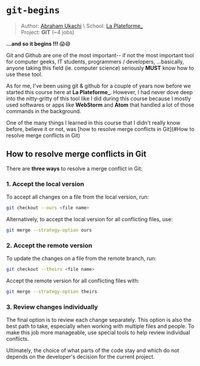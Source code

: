 # `git-begins`
> Author: [Abraham Ukachi](https://github.com/abraham-ukachi) \ 
> School: [La Plateforme_](https://laplateforme.io) \
> Project: **GIT** (~4 jobs)

**...and so it begins !!!** 😱😅

Git and Github are one of the most important-- if not the most important tool for computer geeks, IT students, programmers / developers, ...basically, anyone taking this field (ie. computer science) seriously **MUST** know how to use these tool.

As for me, I've been using git & github for a couple of years now before we started this course here at **La Plateforme_**. However, I had never dove deep into the nitty-gritty of this tool like I did during this course because I mostly used softwares or apps like **WebStorm** and **Atom** that handled a lot of those commands in the background.

One of the many things I learned in this course that I didn't really know before, believe it or not, was [how to resolve merge conflicts in Git](#How to resolve merge conflicts in Git) 


## How to resolve merge conflicts in Git

There are **three ways** to resolve a merge conflict in Git:

### 1. Accept the local version

To accept all changes on a file from the local version, run:

```sh
git checkout --ours <file name>
```

Alternatively, to accept the local version for all conflicting files, use:

```sh
git merge --strategy-option ours
```

### 2. Accept the remote version

To update the changes on a file from the remote branch, run:

```sh
git checkout --theirs <file name>
```

Accept the remote version for all conflicting files with:

```sh
git merge --strategy-option theirs
```

### 3. Review changes individually

The final option is to review each change separately. This option is also the best path to take, especially when working with multiple files and people. To make this job more manageable, use special tools to help review individual conflicts.

Ultimately, the choice of what parts of the code stay and which do not depends on the developer's decision for the current project.
